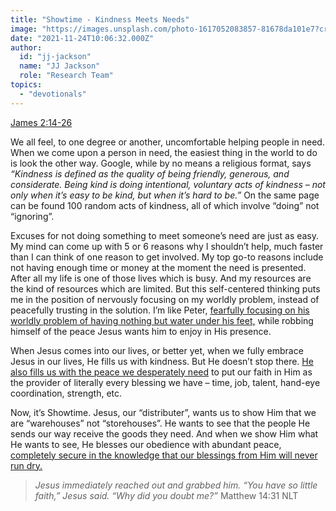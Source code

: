 ```yaml
---
title: "Showtime - Kindness Meets Needs"
image: "https://images.unsplash.com/photo-1617052083857-81678da101e7?crop=entropy&cs=srgb&fm=jpg&ixid=Mnw5NjYxfDB8MXxzZWFyY2h8MTB8fFRydXRofGVufDB8fHx8MTYxODIzNjM3Mw&ixlib=rb-1.2.1&q=85"
date: "2021-11-24T10:06:32.000Z"
author:
  id: "jj-jackson"
  name: "JJ Jackson"
  role: "Research Team"
topics:
  - "devotionals"
---
```

[James 2:14-26][1]

We all feel, to one degree or another, uncomfortable helping people in need. When we come upon a person in need, the easiest thing in the world to do is look the other way. Google, while by no means a religious format, says _“Kindness is defined as the quality of being friendly, generous, and considerate. Being kind is doing intentional, voluntary acts of kindness – not only when it’s easy to be kind, but when it’s hard to be.”_ On the same page can be found 100 random acts of kindness, all of which involve “doing” not “ignoring”.

Excuses for not doing something to meet someone’s need are just as easy. My mind can come up with 5 or 6 reasons why I shouldn’t help, much faster than I can think of one reason to get involved. My top go-to reasons include not having enough time or money at the moment the need is presented. After all my life is one of those lives which is busy. And my resources are the kind of resources which are limited. But this self-centered thinking puts me in the position of nervously focusing on my worldly problem, instead of peacefully trusting in the solution. I’m like Peter, [fearfully focusing on his worldly problem of having nothing but water under his feet,][2] while robbing himself of the peace Jesus wants him to enjoy in His presence.

When Jesus comes into our lives, or better yet, when we fully embrace Jesus in our lives, He fills us with kindness. But He doesn’t stop there. [He also fills us with the peace we desperately need][3] to put our faith in Him as the provider of literally every blessing we have – time, job, talent, hand-eye coordination, strength, etc.

Now, it’s Showtime. Jesus, our “distributer”, wants us to show Him that we are “warehouses” not “storehouses”. He wants to see that the people He sends our way receive the goods they need. And when we show Him what He wants to see, He blesses our obedience with abundant peace, [completely secure in the knowledge that our blessings from Him will never run dry.][4]

> _Jesus immediately reached out and grabbed him. “You have so little faith,” Jesus said. “Why did you doubt me?”_ Matthew 14:31 NLT

[1]: https://www.biblegateway.com/passage/?search=James+2%3A14-26&version=NLV
[2]: https://www.biblegateway.com/passage/?search=Matthew+14%3A28-31&version=MSG
[3]: https://biblehub.com/philippians/4-7.htm
[4]: https://www.biblegateway.com/passage/?search=Lamentations+3%3A22-23&version=NLV
